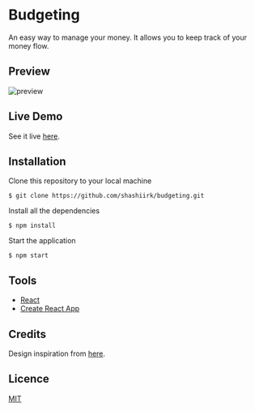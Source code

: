 # Budgeting

An easy way to manage your money. It allows you to keep track of your money flow.

## Preview

![preview](https://user-images.githubusercontent.com/48406108/119296236-34a01000-bc76-11eb-987f-7e2688e57d77.jpg)

## Live Demo

See it live [here](https://shashiirk.github.io/budgeting).

## Installation

Clone this repository to your local machine

```
$ git clone https://github.com/shashiirk/budgeting.git
```

Install all the dependencies

```
$ npm install
```

Start the application

```
$ npm start
```

## Tools

- [React](https://reactjs.org)
- [Create React App](https://create-react-app.dev/)

## Credits

Design inspiration from [here](https://dribbble.com/shots/15081681).

## Licence

[MIT](https://choosealicense.com/licenses/mit)

